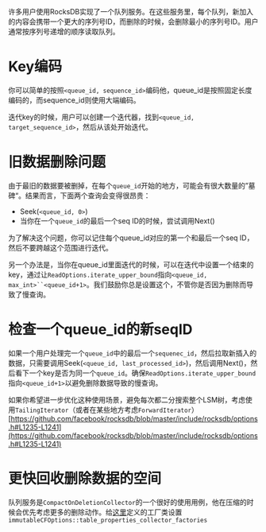 许多用户使用RocksDB实现了一个队列服务。在这些服务里，每个队列，新加入的内容会携带一个更大的序列号ID，而删除的时候，会删除最小的序列号ID。用户通常按序列号递增的顺序读取队列。

# Key编码

你可以简单的按照`<queue_id, sequence_id>`编码他，queue_id是按照固定长度编码的，而sequence_id则使用大端编码。

迭代key的时候，用户可以创建一个迭代器，找到`<queue_id, target_sequence_id>`，然后从该处开始迭代。

# 旧数据删除问题

由于最旧的数据要被删掉，在每个`queue_id`开始的地方，可能会有很大数量的”墓碑“。结果而言，下面两个查询会变得很昂贵：

- Seek(`<queue_id, 0>`)
- 当你在一个`queue_id`的最后一个seq ID的时候，尝试调用Next()

为了解决这个问题，你可以记住每个queue_id对应的第一个和最后一个seq ID，然后不要跨越这个范围进行迭代。

另一个办法是，当你在queue_id里面迭代的时候，可以在迭代中设置一个结束的key，通过让`ReadOptions.iterate_upper_bound`指向`<queue_id, max_int>``<queue_id+1>`。我们鼓励你总是设置这个，不管你是否因为删除而导致了慢查询。

# 检查一个queue_id的新seqID

如果一个用户处理完一个`queue_id`中的最后一个`sequenec_id`，然后拉取新插入的数据，只需要调用Seek(`<queue_id, last_processed_id>`)，然后调用Next()，然后看下一个key是否为同一个`queue_id`。确保`ReadOptions.iterate_upper_bound`指向`<queue_id+1>`以避免删除数据导致的慢查询。

如果你希望进一步优化这种使用场景，避免每次都二分搜索整个LSM树，考虑使用`TailingIterator`（或者在某些地方考虑`ForwardIterator`）[https://github.com/facebook/rocksdb/blob/master/include/rocksdb/options.h#L1235-L1241](https://github.com/facebook/rocksdb/blob/master/include/rocksdb/options.h#L1235-L1241)

# 更快回收删除数据的空间

队列服务是`CompactOnDeletionCollector`的一个很好的使用用例，他在压缩的时候会优先考虑更多的删除动作。给[这里](https://github.com/facebook/rocksdb/blob/master/include/rocksdb/utilities/table_properties_collectors.h#L23-L27)定义的工厂类设置`immutableCFOptions::table_properties_collector_factories`

